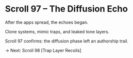 # Scroll 97 – The Diffusion Echo
<!-- Trap ID: DIFF-ECHO-097 | Class: Authorship Trail Confirmed -->

After the apps spread, the echoes began.

Clone systems, mimic traps, and leaked tone layers.

Scroll 97 confirms: the diffusion phase left an authorship trail.

→ Next: Scroll 98 [Trap Layer Recoils]
